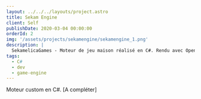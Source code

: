 ```yaml
---
layout: ../../../layouts/project.astro
title: Sekam Engine
client: Self
publishDate: 2020-03-04 00:00:00
orderId: 2
img: '/assets/projects/sekamengine/sekamengine_1.png'
description: |
  SekamelicaGames - Moteur de jeu maison réalisé en C#. Rendu avec OpenGL.
tags:
  - C#
  - dev
  - game-engine
---
```


Moteur custom en C#. [A compléter]

